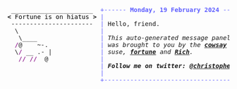 <pre style="font-family:Menlo,'DejaVu Sans Mono',consolas,'Courier New',monospace"> ______________________  <span style="color: #5f5fff; text-decoration-color: #5f5fff">+------ </span><span style="color: #5f5fff; text-decoration-color: #5f5fff; font-weight: bold">Monday, 19 February 2024</span><span style="color: #5f5fff; text-decoration-color: #5f5fff"> ------+</span> <a href="https://www.informatik.uni-leipzig.de/~akiki/">Christopher Akiki</a>                
<span style="font-weight: bold">&lt;</span><span style="color: #000000; text-decoration-color: #000000"> Fortune is on hiatus </span><span style="font-weight: bold">&gt;</span> <span style="color: #5f5fff; text-decoration-color: #5f5fff">|</span>                                      <span style="color: #5f5fff; text-decoration-color: #5f5fff">|</span> ┣━━ Interests                    
 ----------------------  <span style="color: #5f5fff; text-decoration-color: #5f5fff">|</span> Hello, friend.                       <span style="color: #5f5fff; text-decoration-color: #5f5fff">|</span> ┃   ┣━━ My cat                   
  \                      <span style="color: #5f5fff; text-decoration-color: #5f5fff">|</span>                                      <span style="color: #5f5fff; text-decoration-color: #5f5fff">|</span> ┃   ┣━━ Representation Learning  
   \____                 <span style="color: #5f5fff; text-decoration-color: #5f5fff">|</span> <span style="font-style: italic">This auto-generated message panel </span>   <span style="color: #5f5fff; text-decoration-color: #5f5fff">|</span> ┃   ┣━━ Language Generation      
  <span style="color: #800080; text-decoration-color: #800080">/</span>@    ~-.              <span style="color: #5f5fff; text-decoration-color: #5f5fff">|</span> <span style="font-style: italic">was brought to you by the </span><span style="font-weight: bold; font-style: italic"><a href="https://en.wikipedia.org/wiki/Cowsay">cowsay</a></span><span style="font-style: italic"> </span>    <span style="color: #5f5fff; text-decoration-color: #5f5fff">|</span> ┃   ┣━━ Text Mining              
  \<span style="color: #800080; text-decoration-color: #800080">/</span> __ .- |             <span style="color: #5f5fff; text-decoration-color: #5f5fff">|</span> <span style="font-style: italic">suse, </span><span style="font-weight: bold; font-style: italic"><a href="https://en.wikipedia.org/wiki/Fortune_(Unix)">fortune</a></span><span style="font-style: italic"> and </span><span style="font-weight: bold; font-style: italic"><a href="https://github.com/willmcgugan/rich">Rich</a></span><span style="font-style: italic">. </span>             <span style="color: #5f5fff; text-decoration-color: #5f5fff">|</span> ┃   ┣━━ Dataset Creation         
   <span style="color: #800080; text-decoration-color: #800080">//</span> <span style="color: #800080; text-decoration-color: #800080">//</span>  @              <span style="color: #5f5fff; text-decoration-color: #5f5fff">|</span>                                      <span style="color: #5f5fff; text-decoration-color: #5f5fff">|</span> ┃   ┗━━ TODO                     
                         <span style="color: #5f5fff; text-decoration-color: #5f5fff">|</span> <span style="font-weight: bold; font-style: italic">Follow me on twitter: </span><span style="font-weight: bold; font-style: italic"><a href="https://twitter.com/christopher">@christopher</a></span>   <span style="color: #5f5fff; text-decoration-color: #5f5fff">|</span> ┣━━ Past Lives                   
                         <span style="color: #5f5fff; text-decoration-color: #5f5fff">|</span>                                      <span style="color: #5f5fff; text-decoration-color: #5f5fff">|</span> ┃   ┣━━ Sociocultural antropology
                         <span style="color: #5f5fff; text-decoration-color: #5f5fff">+--------------------------------------+</span> ┃   ┗━━ Network Engineering      
                                                                  ┣━━ Current Location             
                                                                  ┃   ┗━━ Leipzig, Germany         
                                                                  ┗━━ Previous Locations           
                                                                      ┣━━ Durham, England          
                                                                      ┗━━ Zouk Mikael, Lebanon     
</pre>
